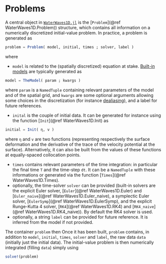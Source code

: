# Problems

A central object in [`WaterWaves1D.jl`](https://github.com/WaterWavesModels/WaterWaves1D.jl/) is the [`Problem`](@ref WaterWaves1D.Problem)) structure, which contains all information on a numerically discretized initial-value problem. In practice, a problem is generated as 
```julia
problem = Problem( model, initial, times ; solver, label )
```
 where
 - `model` is related to the (spatially discretized) equation at stake. [Built-in models](index.md#Models) are typically generated as 
```julia
model = TheModel( param ; kwargs )
```
where `param` is a `NamedTuple` containing relevant parameters of the model and of the spatial grid,  and `kwargs` are some optional arguments allowing some choices in the discretization (for instance [dealiasing](background.md#Pseudospectral-methods)), and a label for future references.
- `inital` is the couple of initial data. It can be generated for instance using the function [`Init`](@ref WaterWaves1D.Init) as  
```julia
initial = Init( η, v )
```
where `η` and `v` are two functions (representing respectively the surface deformation and the derivative of the trace of the velocity potential at the surface). Alternatively, it can also be built from the values of these functions at equally-spaced collocation points.
- `times` contains relevant parameters of the time integration: in particular the final time  `T` and the time-step `dt`. It can be a `NamedTuple` with these informations or generated via the function [`Times`](@ref WaterWaves1D.Times).
- optionally, the time-solver `solver` can be provided (built-in solvers are the explicit Euler solver, [`Euler`](@ref WaterWaves1D.Euler) and [`Euler_naive`](@ref WaterWaves1D.Euler_naive), a symplectic Euler solver, [`EulerSymp`](@ref WaterWaves1D.EulerSymp), and the explicit Runge-Kutta 4 solver, [`RK4`](@ref WaterWaves1D.RK4) and [`RK4_naive`](@ref WaterWaves1D.RK4_naive)). By default the RK4 solver is used.
- optionally, a string `label` can be provided for future reference. It is inferred from the model if not provided.

The container `problem` then 
Once it has been built, `problem` contains, in addition to `model`, `initial`, `times`, `solver` and `label`, the raw data `data` (initially just the initial data). The initial-value problem is then numerically integrated (filling `data`) simply using
```julia
solve!(problem)
```

